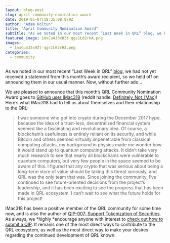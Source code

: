 ```yaml
---
layout: blog-post
slug: april-community-nomination-award
date: 2019-05-07T18:35:08.979Z
author: "Adam Koltun"
title: "April Community Nomination Award"
subtitle: "As we noted in our most recent “Last Week in QRL” blog, we had not yet received a statement from this month’s award recipient, so we held off on announcing them in our usual manner. Now, without further ado…"
featured_image: 1mxCu4J3xHZt-qgs1L62rHA.png
images:
  - 1mxCu4J3xHZt-qgs1L62rHA.png
categories:
  - community
---
```


As we noted in our most recent “Last Week in QRL” [blog](/blog/last-week-in-qrl-april-30-may-6), we had not yet received a statement from this month’s award recipient, so we held off on announcing them in our usual manner. Now, without further ado…

We are pleased to announce that this month’s QRL Community Nomination Award goes to [GitHub user IMac318](https://github.com/IMac318) (reddit handle: [Definitely_Not_IMac](https://www.reddit.com/user/Definitely_Not_IMac))! Here’s what IMac318 had to tell us about themselves and their relationship to the QRL:
> I was someone who got into crypto during the December 2017 hype, because the idea of a trust-less, decentralized financial system seemed like a fascinating and revolutionary idea. Of course, a blockchain’s usefulness is entirely reliant on its security, and while Bitcoin and others seemed virtually impenetrable from classical computing attacks, my background in physics made me wonder how it would stand up to quantum computing attacks.
> It didn’t take very much research to see that nearly all blockchains were vulnerable to quantum computers, but very few people in the space seemed to be aware of this. I figured that any crypto that was serious about being a long-term store of value should be taking this threat seriously, and QRL was the only team that was. Since joining the community, I’ve continued to see future-oriented decisions from the project’s leadership, and it has been exciting to see the progress that has been made in QRL ecosystem. I can’t wait to see what the future holds for this project!

IMac318 has been a positive member of the QRL community for some time now, and is also the author of [QIP-007: Support Tokenization of Securities](https://github.com/theQRL/qips/tree/master/2.Proposals/1.%20Open/7%20-%20Support%20Tokenization%20of%20Securities). As always, we *highly *encourage anyone with interest to [check out how to submit a QIP](https://github.com/theQRL/qips/blob/master/README.md). It remains one of the most direct ways to contribute to the QRL ecosystem, as well as the most direct way to make your desires regarding the continued development of QRL known.